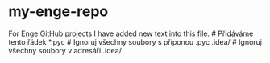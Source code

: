 # my-enge-repo
For Enge GitHub projects 
I have added new text into this file.  # Přidáváme tento řádek
*.pyc                                  # Ignoruj všechny soubory s příponou .pyc
.idea/                                 # Ignoruj všechny soubory v adresáři .idea/

